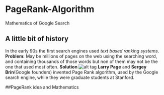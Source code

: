 # PageRank-Algorithm
Mathematics of Google Search

## A little bit of history
In the early 90s the first search engines used *text based ranking systems*.
**Problem:** May be millions of pages on the web using the searching word, and containing thousands of those words but non of them may not be the one that used most often.
**Solution**
![alt tag](https://3.bp.blogspot.com/-3A5x_Q94B1U/Vkw51-cyPVI/AAAAAAAABAA/p9uyn48Yg_c/s1600/Co-founders-of-google.jpg)
**Larry Page** and **Sergey Brin**(Google founders) invented Page Rank algorithm, used by the Google search engine, while they were graduate students at Stanford.

##PageRank idea and Mathematics

